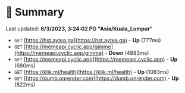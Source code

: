 # 📖 Summary
Last updated: **6/3/2023, 3:24:02 PG "Asia/Kuala_Lumpur"**

- `GET` [https://hst.aytea.ga](https://hst.aytea.ga) - **Up** (777ms)
- `GET` [https://memeapi.cyclic.app/gimme](https://memeapi.cyclic.app/gimme) - **Down** (4883ms)
- `GET` [https://memeapi.cyclic.app](https://memeapi.cyclic.app) - **Up** (680ms)
- `GET` [https://klik.ml/health](https://klik.ml/health) - **Up** (1083ms)
- `GET` [https://dumb.onrender.com](https://dumb.onrender.com) - **Up** (822ms)
